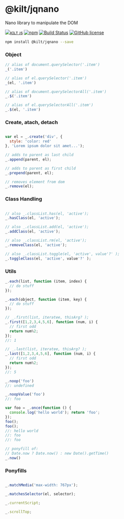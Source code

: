 
# @kilt/jqnano

Nano library to manipulate the DOM

[![ᴋɪʟᴛ ᴊs](https://jesus.germade.es/assets/images/badge-kiltjs.svg)](https://github.com/kiltjs)
[![npm](https://img.shields.io/npm/v/@kilt/jqnano.svg)](https://www.npmjs.com/package/@kilt/jqnano)
[![Build Status](https://travis-ci.org/kiltjs/jqnano.svg?branch=master)](https://travis-ci.org/kiltjs/jqnano)
[![GitHub license](https://img.shields.io/badge/license-MIT-blue.svg)](LICENSE)

``` sh
npm install @kilt/jqnano --save
```

### Object

``` js
// alias of document.querySelector('.item')
_('.item')

// alias of el.querySelector('.item')
_(el, '.item')

// alias of document.querySelectorAll('.item')
_.$('.item')

// alias of el.querySelectorAll('.item')
_.$(el, '.item')
```

### Create, atach, detach

``` js

var el = _.create('div', {
  style: 'color: red'
}, 'Lorem ipsum dolor sit amet...');

// adds to parent as last child
_.append(parent, el);

// adds to parent as first child
_.prepend(parent, el);

// removes element from dom
_.remove(el);

```

### Class Handling

``` js

// also _.classList.has(el, 'active');
_.hasClass(el, 'active');

// also _.classList.add(el, 'active');
_.addClass(el, 'active');

// also _.classList.rm(el, 'active');
_.removeClass(el, 'active');

// also _.classList.toggle(el, 'active', value'?' );
_.toggleClass(el, 'active', value'?' );

```

### Utils

``` js
_.each(list, function (item, index) {
  // do stuff
});

_.each(object, function (item, key) {
  // do stuff
});

// _.first(list, iteratee, thisArg? );
_.first([1,2,3,4,5,6], function (num, i) {
  // first odd
  return num%2;
});
//: 1

// _.last(list, iteratee, thisArg? );
_.last([1,2,3,4,5,6], function (num, i) {
  // first odd
  return num%2;
});
//: 5

_.noop('foo')
//: undefined

_.noopValue('foo')
//: foo

var foo = _.once(function () {
  console.log('hello world'); return 'foo';
});
foo();
foo();
//: hello world
//: foo
//: foo

// ponyfill of:
// Date.now ? Date.now() : new Date().getTime()
_.now()

```

### Ponyfills

``` js

_.matchMedia('max-width: 767px');

_.matchesSelector(el, selector);

_.currentScript;

_.scrollTop;

```
